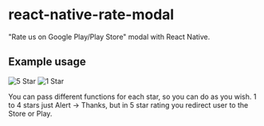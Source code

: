 # react-native-rate-modal
"Rate us on Google Play/Play Store" modal with React Native.

## Example usage
![5 Star](https://im4.ezgif.com/tmp/ezgif-4-36e8b865c.gif)
![1 Star](https://im4.ezgif.com/tmp/ezgif-4-5a0a4fbbe.gif)

You can pass different functions for each star, so you can do as you wish.
1 to 4 stars just Alert -> Thanks, but in 5 star rating you redirect user to the Store or Play.
